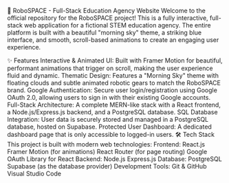 🤖 RoboSPACE - Full-Stack Education Agency Website
Welcome to the official repository for the RoboSPACE project! This is a fully interactive, full-stack web application for a fictional STEM education agency. The entire platform is built with a beautiful "morning sky" theme, a striking blue interface, and smooth, scroll-based animations to create an engaging user experience.
<!-- A GIF is highly recommended here! You can use free tools like Giphy Capture or ScreenToGif to record your website in action. -->
✨ Features
Interactive & Animated UI: Built with Framer Motion for beautiful, performant animations that trigger on scroll, making the user experience fluid and dynamic.
Thematic Design: Features a "Morning Sky" theme with floating clouds and subtle animated robotic gears to match the RoboSPACE brand.
Google Authentication: Secure user login/registration using Google OAuth 2.0, allowing users to sign in with their existing Google accounts.
Full-Stack Architecture: A complete MERN-like stack with a React frontend, a Node.js/Express.js backend, and a PostgreSQL database.
SQL Database Integration: User data is securely stored and managed in a PostgreSQL database, hosted on Supabase.
Protected User Dashboard: A dedicated dashboard page that is only accessible to logged-in users.
🛠️ Tech Stack
This project is built with modern web technologies:
Frontend:
React.js
Framer Motion (for animations)
React Router (for page routing)
Google OAuth Library for React
Backend:
Node.js
Express.js
Database:
PostgreSQL
Supabase (as the database provider)
Development Tools:
Git & GitHub
Visual Studio Code
